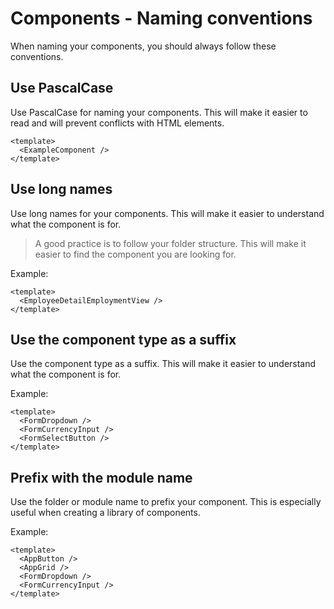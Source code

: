 # Components - Naming conventions

When naming your components, you should always follow these conventions.

## Use PascalCase

Use PascalCase for naming your components. This will make it easier to read and will prevent conflicts with HTML elements.

```vue
<template>
  <ExampleComponent />
</template>
```

## Use long names

Use long names for your components. This will make it easier to understand what the component is for.

> A good practice is to follow your folder structure. This will make it easier to find the component you are looking for.

Example:

```vue
<template>
  <EmployeeDetailEmploymentView />
</template>
```

## Use the component type as a suffix

Use the component type as a suffix. This will make it easier to understand what the component is for.

Example:

```vue
<template>
  <FormDropdown />
  <FormCurrencyInput />
  <FormSelectButton />
</template>
```

## Prefix with the module name

Use the folder or module name to prefix your component. This is especially useful when creating a library of components.

Example:

```vue
<template>
  <AppButton />
  <AppGrid />
  <FormDropdown />
  <FormCurrencyInput />
</template>
```
